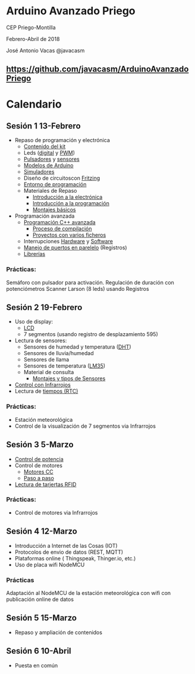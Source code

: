 # Arduino Avanzado Priego

CEP Priego-Montilla

Febrero-Abril de 2018

José Antonio Vacas @javacasm

## https://github.com/javacasm/ArduinoAvanzadoPriego

# Calendario

## Sesión 1 13-Febrero
* Repaso de programación y electrónica
  * [Contenido del kit](https://www.prometec.net/producto/kit-inicio/)
  * Leds ([digital](https://github.com/javacasm/ArduinoAvanzadoPriego/blob/master/Repaso/programacion.md#sem%C3%A1foro) y [PWM](https://github.com/javacasm/ArduinoAvanzadoPriego/blob/master/Repaso/programacion.md#salidas-anal%C3%B3gicas))
  * [Pulsadores](https://github.com/javacasm/ArduinoAvanzadoPriego/blob/master/Repaso/programacion.md#detectar-una-pulsaci%C3%B3n) y [sensores](https://github.com/javacasm/ArduinoAvanzadoPriego/blob/master/Repaso/programacion.md#medidas-con-sensores)
  * [Modelos de Arduino](./Repaso/ComparacionHardware.pdf)
  * [Simuladores](./Repaso/3.5_Simuladores.pdf)
  * Diseño de circuitoscon [Fritzing](./Repaso/Fritzing.pdf)
  * [Entorno de programación](./IDES.md)
  * Materiales de Repaso  
    * [Introducción a la electrónica](https://github.com/javacasm/ArduinoAvanzadoPriego/blob/master/Repaso/0.4_IntroduccionElectr%C3%B3nica.pdf)
    * [Introducción a la programación](https://github.com/javacasm/ArduinoAvanzadoPriego/blob/master/Repaso/1.1.1_IntroduccionProgramacion.pdf)
    * [Montajes básicos](https://github.com/javacasm/ArduinoAvanzadoPriego/blob/master/Repaso/1.1.3_IntroduccionMontajes.pdf)
* Programación avanzada
    * [Programación C++ avanzada](./Repaso/1.2.3_ProgramacionAvanzadaCavanzado.pdf)
      * [Proceso de compilación](ProcesoCompilación/README.md)
      * [Proyectos con varios ficheros](ProyectoVariosFicheros/README.md)
    * Interrupciones [Hardware](./Repaso/2.1.3_InterrupcionesHardware.pdf) y [Software](./Repaso/1.2.2_ProgramacionAvanzadaInterrupcionesSoftware.pdf)
    * [Manejo de puertos en parelelo](./Repaso/1.2.1_ProgramacionAvanzadaPuertos.pdf) (Registros)
    * [Librerías](./Repaso/1.2.4_ProgramaciónAvanzadaLibrerías.pdf)
### Prácticas:
  Semáforo con pulsador para activación. Regulación de duración con potenciómetros
  Scanner Larson (8 leds) usando Registros


## Sesión 2 19-Febrero
* Uso de display:
  * [LCD](./Repaso/2.1.6_DisplayLCD.pdf)
  * 7 segmentos (usando registro de desplazamiento 595)
* Lectura de sensores:
  * Sensores de humedad y temperatura ([DHT](./Repaso/DHT.pdf))
  * Sensores de lluvia/humedad
  * Sensores de llama
  * Sensores de temperatura ([LM35](./Repaso/LM35.pdf))
  * Material de consulta
    * [Montajes y tipos de Sensores](https://github.com/javacasm/ArduinoAvanzadoPriego/blob/master/Repaso/Sensores.pdf)
* [Control con Infrarrojos](./Repaso/3.7_Infrarrojos.pdf)
* Lectura de [tiempos (RTC)](./Repaso/4.2_RTC.pdf)

### Prácticas:
  * Estación meteorológica
  * Control de la visualización de 7 segmentos via Infrarrojos


## Sesión 3 5-Marzo
* [Control de potencia](./Repaso/ElectrónicaPotencia.pdf)
* Control de motores
  * [Motores CC](./Repaso/2.1.4_Motores.pdf)
  * [Paso a paso](./Repaso/stepper.md)
* [Lectura de tarjertas RFID](./RFid.md)


### Prácticas:
  * Control de motores via Infrarrojos

## Sesión 4 12-Marzo
* Introducción a Internet de las Cosas (IOT)
* Protocolos de envio de datos (REST, MQTT)
* Plataformas online ( Thingspeak, Thinger.io, etc.)
* Uso de placa wifi NodeMCU

### Prácticas
Adaptación al NodeMCU de la estación meteorológica con wifi con publicación online de datos

## Sesión 5 15-Marzo
* Repaso y ampliación de contenidos


## Sesión 6 10-Abril
* Puesta en común
